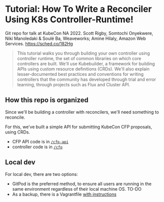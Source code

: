 # Tutorial: How To Write a Reconciler Using K8s Controller-Runtime!

Git repo for talk at KubeCon NA 2022. Scott Rigby, Somtochi Onyekwere, Niki Manoledaki & Soulé Ba, Weaveworks; Amine Hilaly, Amazon Web Services. <https://sched.co/182Hg>

> This tutorial walks you through building your own controller using controller runtime, the set of common libraries on which core controllers are built. We'll use Kubebuilder, a framework for building APIs using custom resource definitions (CRDs). We'll also explain lesser-documented best practices and conventions for writing controllers that the community has developed through trial and error learning, through projects such as Flux and Cluster API.

## How this repo is organized

Since we'll be building a controller with reconcilers, we'll need something to reconcile.

For this, we've built a simple API for submitting KubeCon CFP proposals, using CRDs.

- CFP API code is in [`/cfp-api`](cfp-api/README.md)
- controller code is in [`/cfp`](cfp/README.md)

## Local dev

For local dev, there are two options:

- GitPod is the preferred method, to ensure all users are running in the same environment regardless of their local machine OS. TO-DO
- As a backup, there is a Vagrantfile [with instructions](dev/vagrant/README.md)
